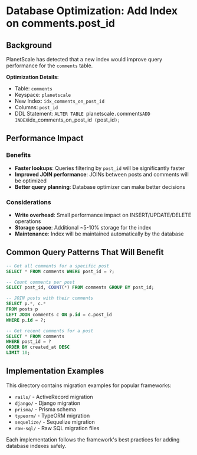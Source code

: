 # Database Optimization: Add Index on comments.post_id

## Background
PlanetScale has detected that a new index would improve query performance for the `comments` table.

**Optimization Details:**
- Table: `comments`
- Keyspace: `planetscale`
- New Index: `idx_comments_on_post_id`
- Columns: `post_id`
- DDL Statement: `ALTER TABLE `planetscale`.`comments` ADD INDEX `idx_comments_on_post_id` (`post_id`);`

## Performance Impact

### Benefits
- **Faster lookups**: Queries filtering by `post_id` will be significantly faster
- **Improved JOIN performance**: JOINs between posts and comments will be optimized
- **Better query planning**: Database optimizer can make better decisions

### Considerations
- **Write overhead**: Small performance impact on INSERT/UPDATE/DELETE operations
- **Storage space**: Additional ~5-10% storage for the index
- **Maintenance**: Index will be maintained automatically by the database

## Common Query Patterns That Will Benefit

```sql
-- Get all comments for a specific post
SELECT * FROM comments WHERE post_id = ?;

-- Count comments per post
SELECT post_id, COUNT(*) FROM comments GROUP BY post_id;

-- JOIN posts with their comments
SELECT p.*, c.* 
FROM posts p 
LEFT JOIN comments c ON p.id = c.post_id 
WHERE p.id = ?;

-- Get recent comments for a post
SELECT * FROM comments 
WHERE post_id = ? 
ORDER BY created_at DESC 
LIMIT 10;
```

## Implementation Examples

This directory contains migration examples for popular frameworks:

- `rails/` - ActiveRecord migration
- `django/` - Django migration
- `prisma/` - Prisma schema
- `typeorm/` - TypeORM migration
- `sequelize/` - Sequelize migration
- `raw-sql/` - Raw SQL migration files

Each implementation follows the framework's best practices for adding database indexes safely.